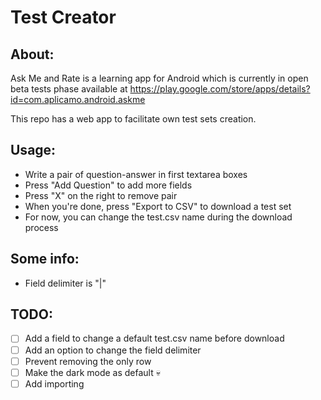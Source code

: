 # Test Creator

## About:
Ask Me and Rate is a learning app for Android which is currently in open beta tests phase available at https://play.google.com/store/apps/details?id=com.aplicamo.android.askme

This repo has a web app to facilitate own test sets creation.

## Usage:
- Write a pair of question-answer in first textarea boxes
- Press "Add Question" to add more fields
- Press "X" on the right to remove pair
- When you're done, press "Export to CSV" to download a test set
- For now, you can change the test.csv name during the download process

## Some info:
- Field delimiter is "|"

## TODO:
- [ ] Add a field to change a default test.csv name before download
- [ ] Add an option to change the field delimiter
- [ ] Prevent removing the only row
- [ ] Make the dark mode as default 💀
- [ ] Add importing
